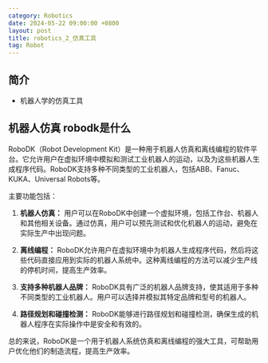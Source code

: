 ```yaml
---
category: Robotics
date: 2024-05-22 09:00:00 +0800
layout: post
title: robotics_2_仿真工具
tag: Robot
---
```

## 简介

+ 机器人学的仿真工具

## 机器人仿真 robodk是什么

RoboDK（Robot Development Kit）是一种用于机器人仿真和离线编程的软件平台。它允许用户在虚拟环境中模拟和测试工业机器人的运动，以及为这些机器人生成程序代码。RoboDK支持多种不同类型的工业机器人，包括ABB、Fanuc、KUKA、Universal Robots等。

主要功能包括：
1. **机器人仿真：** 用户可以在RoboDK中创建一个虚拟环境，包括工作台、机器人和其他相关设备。通过仿真，用户可以预先测试和优化机器人的运动，避免在实际生产中出现问题。

2. **离线编程：** RoboDK允许用户在虚拟环境中为机器人生成程序代码，然后将这些代码直接应用到实际的机器人系统中。这种离线编程的方法可以减少生产线的停机时间，提高生产效率。

3. **支持多种机器人品牌：** RoboDK具有广泛的机器人品牌支持，使其适用于多种不同类型的工业机器人。用户可以选择并模拟其特定品牌和型号的机器人。

4. **路径规划和碰撞检测：** RoboDK能够进行路径规划和碰撞检测，确保生成的机器人程序在实际操作中是安全和有效的。

总的来说，RoboDK是一个用于机器人系统仿真和离线编程的强大工具，可帮助用户优化他们的制造流程，提高生产效率。